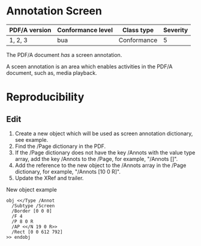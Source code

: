 # Annotation Screen

| PDF/A version | Conformance level | Class type  | Severity |
| ------------- | ----------------- | ----------  | -------- |
| 1, 2, 3       | bua               | Conformance | 5        |

The PDF/A document _has_ a screen annotation.

A sceen annotation is an area which enables activities in the PDF/A document, such as, media playback.

# Reproducibility
## Edit

1. Create a new object which will be used as screen annotation dictionary, see example.
2. Find the /Page dictionary in the PDF.
3. If the /Page dictionary does not have the key /Annots with the value type array, add the key /Annots to the /Page, for example, "/Annots []".
5. Add the reference to the new object to the /Annots array in the /Page dictionary, for example, "/Annots [10 0 R]".
6. Update the XRef and trailer.

New object example
```
obj <</Type /Annot
  /Subtype /Screen
  /Border [0 0 0]
  /F 4
  /P 8 0 R
  /AP <</N 19 0 R>>
  /Rect [0 0 612 792]
>> endobj
```
